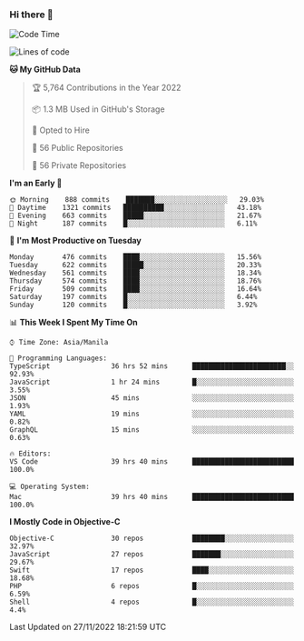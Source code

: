 ### Hi there 👋

<!--START_SECTION:waka-->
![Code Time](http://img.shields.io/badge/Code%20Time-3%2C421%20hrs%2033%20mins-blue)

![Lines of code](https://img.shields.io/badge/From%20Hello%20World%20I%27ve%20Written-2%20Million%20lines%20of%20code-blue)

**🐱 My GitHub Data** 

> 🏆 5,764 Contributions in the Year 2022
 > 
> 📦 1.3 MB Used in GitHub's Storage 
 > 
> 💼 Opted to Hire
 > 
> 📜 56 Public Repositories 
 > 
> 🔑 56 Private Repositories  
 > 
**I'm an Early 🐤** 

```text
🌞 Morning    888 commits    ███████░░░░░░░░░░░░░░░░░░   29.03% 
🌆 Daytime    1321 commits   ██████████░░░░░░░░░░░░░░░   43.18% 
🌃 Evening    663 commits    █████░░░░░░░░░░░░░░░░░░░░   21.67% 
🌙 Night      187 commits    █░░░░░░░░░░░░░░░░░░░░░░░░   6.11%

```
📅 **I'm Most Productive on Tuesday** 

```text
Monday       476 commits    ████░░░░░░░░░░░░░░░░░░░░░   15.56% 
Tuesday      622 commits    █████░░░░░░░░░░░░░░░░░░░░   20.33% 
Wednesday    561 commits    ████░░░░░░░░░░░░░░░░░░░░░   18.34% 
Thursday     574 commits    ████░░░░░░░░░░░░░░░░░░░░░   18.76% 
Friday       509 commits    ████░░░░░░░░░░░░░░░░░░░░░   16.64% 
Saturday     197 commits    █░░░░░░░░░░░░░░░░░░░░░░░░   6.44% 
Sunday       120 commits    █░░░░░░░░░░░░░░░░░░░░░░░░   3.92%

```


📊 **This Week I Spent My Time On** 

```text
⌚︎ Time Zone: Asia/Manila

💬 Programming Languages: 
TypeScript               36 hrs 52 mins      ███████████████████████░░   92.93% 
JavaScript               1 hr 24 mins        █░░░░░░░░░░░░░░░░░░░░░░░░   3.55% 
JSON                     45 mins             ░░░░░░░░░░░░░░░░░░░░░░░░░   1.93% 
YAML                     19 mins             ░░░░░░░░░░░░░░░░░░░░░░░░░   0.82% 
GraphQL                  15 mins             ░░░░░░░░░░░░░░░░░░░░░░░░░   0.63%

🔥 Editors: 
VS Code                  39 hrs 40 mins      █████████████████████████   100.0%

💻 Operating System: 
Mac                      39 hrs 40 mins      █████████████████████████   100.0%

```

**I Mostly Code in Objective-C** 

```text
Objective-C              30 repos            ████████░░░░░░░░░░░░░░░░░   32.97% 
JavaScript               27 repos            ███████░░░░░░░░░░░░░░░░░░   29.67% 
Swift                    17 repos            ████░░░░░░░░░░░░░░░░░░░░░   18.68% 
PHP                      6 repos             █░░░░░░░░░░░░░░░░░░░░░░░░   6.59% 
Shell                    4 repos             █░░░░░░░░░░░░░░░░░░░░░░░░   4.4%

```



 Last Updated on 27/11/2022 18:21:59 UTC
<!--END_SECTION:waka-->


<!--
**rad182/rad182** is a ✨ _special_ ✨ repository because its `README.md` (this file) appears on your GitHub profile.

Here are some ideas to get you started:

- 🔭 I’m currently working on ...
- 🌱 I’m currently learning ...
- 👯 I’m looking to collaborate on ...
- 🤔 I’m looking for help with ...
- 💬 Ask me about ...
- 📫 How to reach me: ...
- 😄 Pronouns: ...
- ⚡ Fun fact: ...
-->
